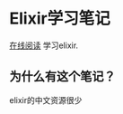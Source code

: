 Elixir学习笔记
=======

[在线阅读](https://aborn.gitbooks.io/notes-on-learning-elixir/content/index.html)
学习elixir.

## 为什么有这个笔记？
elixir的中文资源很少
